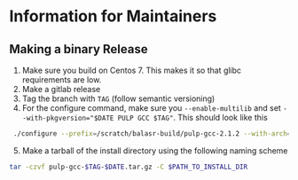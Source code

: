 # Information for Maintainers

## Making a binary Release

1. Make sure you build on Centos 7. This makes it so that glibc requirements are low.
2. Make a gitlab release
3. Tag the branch with `TAG` (follow semantic versioning)
4. For the configure command, make sure you `--enable-multilib` and set
   `--with-pkgversion="$DATE PULP GCC $TAG"`. This should look like this

```bash
 ./configure --prefix=/scratch/balasr-build/pulp-gcc-2.1.2 --with-arch=rv32imfcxpulpv3 --with-abi=ilp32 --enable-multilib --with-pkgversion=2021-07-04 PULP GCC v2.1.2`
```

5. Make a tarball of the install directory using the following naming scheme

```bash
tar -czvf pulp-gcc-$TAG-$DATE.tar.gz -C $PATH_TO_INSTALL_DIR
```
